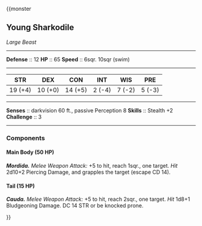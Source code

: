{{monster
## Young Sharkodile
*Large Beast*
___
**Defense**     :: 12
**HP**          :: 65
**Speed**       :: 6sqr. 10sqr (swim)
___
|  STR   |   DEX   |   CON   |   INT   |   WIS   |   PRE   |
|:------:|:-------:|:-------:|:-------:|:-------:|:-------:|
| 19 (+4) | 10 (+0) | 14 (+5) | 2 (-4) | 7 (-2) | 5 (-3) |
___
**Senses**               :: darkvision 60 ft., passive Perception 8
**Skills** :: Stealth +2
**Challenge**            :: 3
___

### Components
#### Main Body (50 HP)
***Mordida.*** *Melee Weapon Attack:* +5 to hit, reach 1sqr., one target. *Hit* 2d10+2 Piercing Damage, and grapples the target (escape CD 14).
 
#### Tail (15 HP)
***Cauda.*** *Melee Weapon Attack:* +5 to hit, reach 2sqr., one target. *Hit* 1d8+1 Bludgeoning Damage. DC 14 STR or be knocked prone.

}}